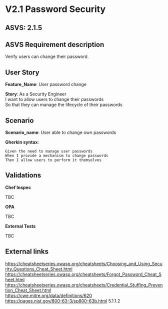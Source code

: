 # V2.1 Password Security

## ASVS: 2.1.5

## ASVS Requirement description

Verify users can change their password.

## User Story

**Feature_Name**: User password change

**Story**:
As a Security Engineer\
I want to allow users to change their passwords\
So that they can manage the lifecycle of their passwords

## Scenario

**Scenario_name**: User able to change own passwords

**Gherkin syntax**:

```gherkin
Given the need to manage user passwords
When I provide a mechanism to change passwords
Then I allow users to perform it themselves
```

## Validations

**Chef Inspec**

TBC

**OPA**

TBC

**External Tests**

TBC

## External links

<https://cheatsheetseries.owasp.org/cheatsheets/Choosing_and_Using_Security_Questions_Cheat_Sheet.html> \
<https://cheatsheetseries.owasp.org/cheatsheets/Forgot_Password_Cheat_Sheet.html> \
<https://cheatsheetseries.owasp.org/cheatsheets/Credential_Stuffing_Prevention_Cheat_Sheet.html> \
<https://cwe.mitre.org/data/definitions/620> \
<https://pages.nist.gov/800-63-3/sp800-63b.html> 5.1.1.2
